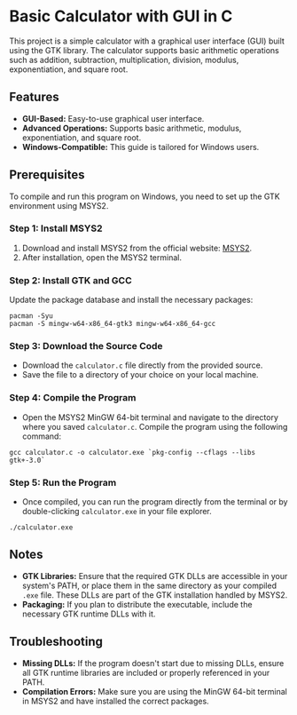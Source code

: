 # Basic Calculator with GUI in C

This project is a simple calculator with a graphical user interface (GUI) built using the GTK library. The calculator supports basic arithmetic operations such as addition, subtraction, multiplication, division, modulus, exponentiation, and square root.

## Features

- **GUI-Based:** Easy-to-use graphical user interface.
- **Advanced Operations:** Supports basic arithmetic, modulus, exponentiation, and square root.
- **Windows-Compatible:** This guide is tailored for Windows users.

## Prerequisites

To compile and run this program on Windows, you need to set up the GTK environment using MSYS2.

### Step 1: Install MSYS2

1. Download and install MSYS2 from the official website: [MSYS2](https://www.msys2.org/).
2. After installation, open the MSYS2 terminal.

### Step 2: Install GTK and GCC

Update the package database and install the necessary packages:

```
pacman -Syu
pacman -S mingw-w64-x86_64-gtk3 mingw-w64-x86_64-gcc
```

### Step 3: Download the Source Code
- Download the `calculator.c` file directly from the provided source.
- Save the file to a directory of your choice on your local machine.

### Step 4: Compile the Program
- Open the MSYS2 MinGW 64-bit terminal and navigate to the directory where you saved `calculator.c`. Compile the program using the following command:

```
gcc calculator.c -o calculator.exe `pkg-config --cflags --libs gtk+-3.0`
```

### Step 5: Run the Program
- Once compiled, you can run the program directly from the terminal or by double-clicking `calculator.exe` in your file explorer.

```
./calculator.exe
```


## Notes

- **GTK Libraries:** Ensure that the required GTK DLLs are accessible in your system's PATH, or place them in the same directory as your compiled `.exe` file. These DLLs are part of the GTK installation handled by MSYS2.
- **Packaging:** If you plan to distribute the executable, include the necessary GTK runtime DLLs with it.

## Troubleshooting

- **Missing DLLs:** If the program doesn't start due to missing DLLs, ensure all GTK runtime libraries are included or properly referenced in your PATH.
- **Compilation Errors:** Make sure you are using the MinGW 64-bit terminal in MSYS2 and have installed the correct packages.



